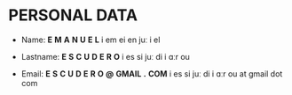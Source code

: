 # PERSONAL DATA

- Name:       **E** **M** **A** **N** **U** **E** **L**
                i     em    ei    en    juː   i     el

- Lastname:   **E** **S** **C** **U** **D** **E** **R** **O**
                i     es    si    juː   di    i    ɑːr    ou

- Email:      **E** **S** **C** **U** **D** **E** **R** **O** **@** **GMAIL** **.** **COM**
                i     es    si    juː   di    i    ɑːr    ou    at    gmail    dot    com

